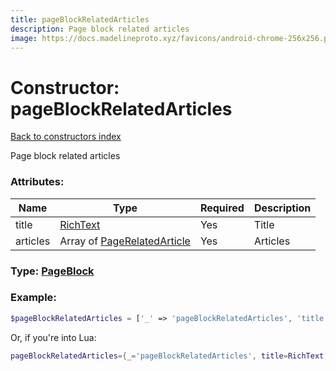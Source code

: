 ```yaml
---
title: pageBlockRelatedArticles
description: Page block related articles
image: https://docs.madelineproto.xyz/favicons/android-chrome-256x256.png
---
```

# Constructor: pageBlockRelatedArticles  
[Back to constructors index](index.md)



Page block related articles

### Attributes:

| Name     |    Type       | Required | Description |
|----------|---------------|----------|-------------|
|title|[RichText](../types/RichText.md) | Yes|Title|
|articles|Array of [PageRelatedArticle](../types/PageRelatedArticle.md) | Yes|Articles|



### Type: [PageBlock](../types/PageBlock.md)


### Example:

```php
$pageBlockRelatedArticles = ['_' => 'pageBlockRelatedArticles', 'title' => RichText, 'articles' => [PageRelatedArticle, PageRelatedArticle]];
```  


Or, if you're into Lua:

```lua
pageBlockRelatedArticles={_='pageBlockRelatedArticles', title=RichText, articles={PageRelatedArticle}}

```


